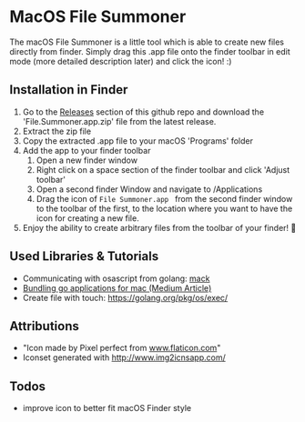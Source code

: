 # MacOS File Summoner

The macOS File Summoner is a little tool which is able to create new files directly from finder. 
Simply drag this .app file onto the finder toolbar in edit mode (more detailed description later) and click the icon! :) 

## Installation in Finder 

1. Go to the [Releases](https://github.com/bjesuiter/macos-file-summoner/releases) section of this github repo 
   and download the 'File.Summoner.app.zip' file from the latest release. 
2. Extract the zip file
3. Copy the extracted .app file to your macOS 'Programs' folder 
4. Add the app to your finder toolbar
    1. Open a new finder window 
    2. Right click on a space section of the finder toolbar and click 'Adjust toolbar'
    3. Open a second finder Window and navigate to /Applications
    4. Drag the icon of `File Summoner.app ` from the second finder window to the toolbar of the first, 
    to the location where you want to have the icon for creating a new file. 
5. Enjoy the ability to create arbitrary files from the toolbar of your finder! 🎉

## Used Libraries & Tutorials

- Communicating with osascript from golang: [mack](https://github.com/andybrewer/mack)
- [Bundling go applications for mac (Medium Article)](https://medium.com/@mattholt/packaging-a-go-application-for-macos-f7084b00f6b5)
- Create file with touch: https://golang.org/pkg/os/exec/

## Attributions
- "Icon made by Pixel perfect from www.flaticon.com"
- Iconset generated with http://www.img2icnsapp.com/

## Todos

- improve icon to better fit macOS Finder style